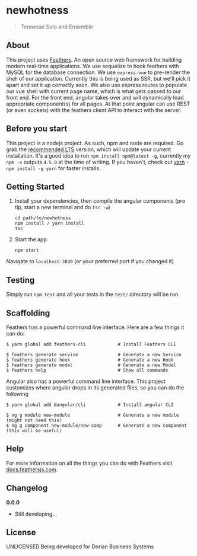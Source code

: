 # newhotness

> Tennesse Solo and Ensemble

## About

This project uses [Feathers](http://feathersjs.com). An open source web framework for building modern real-time applications.
We use sequelize to hook feathers with MySQL for the database connection.
We use `express-vue` to pre-render the shell of our application. Currently this is being used as SSR, but we'll pick it apart
and set it up correctly soon.
We also use express routes to populate our vue shell with current page name, which is what gets passed to our front end.
For the front end, angular takes over and will dynamically load appropriate component(s) for all pages.
At that point angular can use REST (or even sockets) with the feathers client API to interact with the server.

## Before you start

This project is a nodejs project. As such, npm and node are required. Go grab the [recommended LTS](https://nodejs.org/en/) version, which will update your current installation. It's a good idea to run `npm install npm@latest -g`, currently my `npm -v` outputs `4.5.0` at the time of writing. If you haven't,
check out [yarn](https://yarnpkg.com/en/) - `npm install -g yarn` for faster installs.

## Getting Started

1. Install your dependencies, then compile the angular components (pro tip, start a new terminal and do `tsc -w`)

    ```
    cd path/to/newhotness
    npm install / yarn install
    tsc
    ```

2. Start the app

    ```
    npm start
    ```

Navigate to `localhost:3030` (or your preferred port if you changed it)

## Testing

Simply run `npm test` and all your tests in the `test/` directory will be run.

## Scaffolding

Feathers has a powerful command line interface. Here are a few things it can do:

```
$ yarn global add feathers-cli            # Install Feathers CLI

$ feathers generate service               # Generate a new Service
$ feathers generate hook                  # Generate a new Hook
$ feathers generate model                 # Generate a new Model
$ feathers help                           # Show all commands
```

Angular also has a powerful command line interface. This project customizes where angular drops in
its generated files, so you can do the following

```
$ yarn global add @angular/cli            # Install angular CLI

$ ng g module new-module                  # Generate a new module (might not need this)
$ ng g component new-module/new-comp      # Generate a new component (this will be useful)
```

## Help

For more information on all the things you can do with Feathers visit [docs.feathersjs.com](http://docs.feathersjs.com).

## Changelog

__0.0.0__

- Still developing...

## License

UNLICENSED
Being developed for Dorian Business Systems
